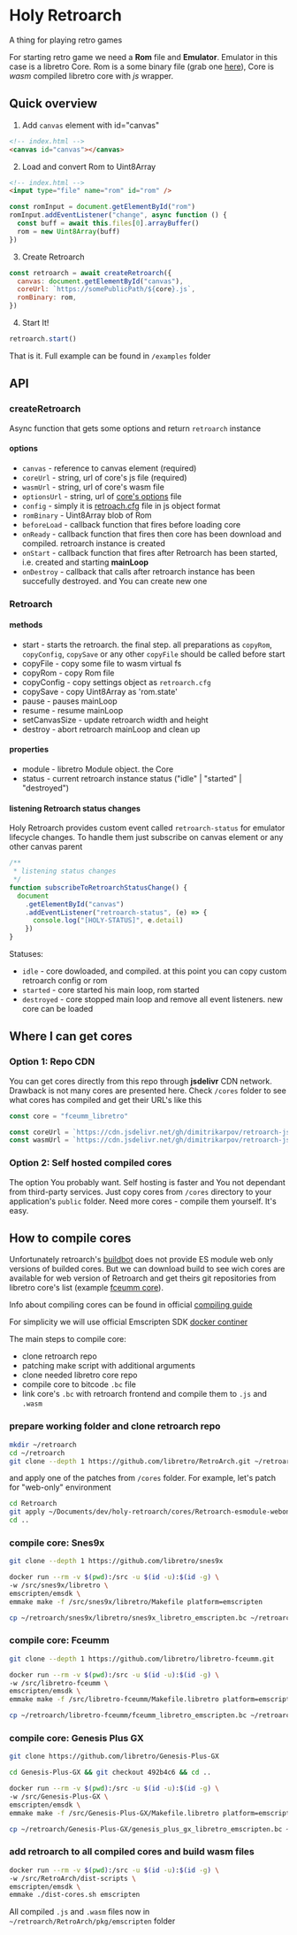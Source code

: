 # Holy Retroarch

A thing for playing retro games

For starting retro game we need a **Rom** file and **Emulator**. Emulator in this case is a libretro Core.
Rom is a some binary file (grab one [here](https://www.romhacking.net/homebrew/)), Core is _wasm_ compiled libretro core with _js_ wrapper.

## Quick overview

1. Add `canvas` element with id="canvas"

```html
<!-- index.html -->
<canvas id="canvas"></canvas>
```

2. Load and convert Rom to Uint8Array

```html
<!-- index.html -->
<input type="file" name="rom" id="rom" />
```

```js
const romInput = document.getElementById("rom")
romInput.addEventListener("change", async function () {
  const buff = await this.files[0].arrayBuffer()
  rom = new Uint8Array(buff)
})
```

3. Create Retroarch

```js
const retroarch = await createRetroarch({
  canvas: document.getElementById("canvas"),
  coreUrl: `https://somePublicPath/${core}.js`,
  romBinary: rom,
})
```

4. Start It!

```js
retroarch.start()
```

That is it. Full example can be found in `/examples` folder

## API

### createRetroarch

Async function that gets some options and return `retroarch` instance

#### options

- `canvas` - reference to canvas element (required)
- `coreUrl` - string, url of core's js file (required)
- `wasmUrl` - string, url of core's wasm file
- `optionsUrl` - string, url of [core's options](CORE-OPTIONS.md) file
- `config` - simply it is [retroach.cfg](createRetroarch) file in js object format
- `romBinary` - Uint8Array blob of Rom
- `beforeLoad` - callback function that fires before loading core
- `onReady` - callback function that fires then core has been download and compiled. retroarch instance is created
- `onStart` - callback function that fires after Retroarch has been started, i.e. created and starting **mainLoop**
- `onDestroy` - callback that calls after retroarch instance has been succefully destroyed. and You can create new one

### Retroarch

#### methods

- start - starts the retroarch. the final step. all preparations as `copyRom`, `copyConfig`, `copySave` or any other `copyFile` should be called before start
- copyFile - copy some file to wasm virtual fs
- copyRom - copy Rom file
- copyConfig - copy settings object as `retroarch.cfg`
- copySave - copy Uint8Array as 'rom.state'
- pause - pauses mainLoop
- resume - resume mainLoop
- setCanvasSize - update retroarch width and height
- destroy - abort retroarch mainLoop and clean up

#### properties

- module - libretro Module object. the Core
- status - current retroarch instance status ("idle" | "started" | "destroyed")

#### listening Retroarch status changes

Holy Retroarch provides custom event called `retroarch-status` for emulator lifecycle changes. To handle them just subscribe on canvas element or any other canvas parent

```js
/**
 * listening status changes
 */
function subscribeToRetroarchStatusChange() {
  document
    .getElementById("canvas")
    .addEventListener("retroarch-status", (e) => {
      console.log("[HOLY-STATUS]", e.detail)
    })
}
```

Statuses:

- `idle` - core dowloaded, and compiled. at this point you can copy custom retroarch config or rom
- `started` - core started his main loop, rom started
- `destroyed` - core stopped main loop and remove all event listeners. new core can be loaded

## Where I can get cores

### Option 1: Repo CDN

You can get cores directly from this repo through **jsdelivr** CDN network. Drawback is not many cores are presented here. Check `/cores` folder to see what cores has compiled and get their URL's like this

```js
const core = "fceumm_libretro"

const coreUrl = `https://cdn.jsdelivr.net/gh/dimitrikarpov/retroarch-js/packages/retroarch-core/cores/${core}.js`
const wasmUrl = `https://cdn.jsdelivr.net/gh/dimitrikarpov/retroarch-js/packages/retroarch-core/cores/${core}.wasm`
```

### Option 2: Self hosted compiled cores

The option You probably want. Self hosting is faster and You not dependant from third-party services.
Just copy cores from `/cores` directory to your application's `public` folder. Need more cores - compile them yourself. It's easy.

## How to compile cores

Unfortunately retroarch's [buildbot](https://buildbot.libretro.com/nightly/emscripten/) does not provide ES module web only versions of builded cores. But we can download build to see wich cores are available for web version of Retroarch and get theirs git repositories from libretro core's list (example [fceumm core](https://docs.libretro.com/library/fceumm/#external-links)).

Info about compiling cores can be found in official [compiling guide](https://github.com/libretro/RetroArch/blob/master/pkg/emscripten/README.md)

For simplicity we will use official Emscripten SDK [docker continer](https://hub.docker.com/r/emscripten/emsdk)

The main steps to compile core:

- clone retroarch repo
- patching make script with additional arguments
- clone needed libretro core repo
- compile core to bitcode `.bc` file
- link core's `.bc` with retroarch frontend and compile them to `.js` and `.wasm`

### prepare working folder and clone retroarch repo

```sh
mkdir ~/retroarch
cd ~/retroarch
git clone --depth 1 https://github.com/libretro/RetroArch.git ~/retroarch/RetroArch
```

and apply one of the patches from `/cores` folder. For example, let's patch for "web-only" environment

```bash
cd Retroarch
git apply ~/Documents/dev/holy-retroarch/cores/Retroarch-esmodule-webonly.patch
cd ..
```

### compile core: Snes9x

```sh
git clone --depth 1 https://github.com/libretro/snes9x

docker run --rm -v $(pwd):/src -u $(id -u):$(id -g) \
-w /src/snes9x/libretro \
emscripten/emsdk \
emmake make -f /src/snes9x/libretro/Makefile platform=emscripten

cp ~/retroarch/snes9x/libretro/snes9x_libretro_emscripten.bc ~/retroarch/RetroArch/dist-scripts/snes9x_libretro_emscripten.bc
```

### compile core: Fceumm

```sh
git clone --depth 1 https://github.com/libretro/libretro-fceumm.git

docker run --rm -v $(pwd):/src -u $(id -u):$(id -g) \
-w /src/libretro-fceumm \
emscripten/emsdk \
emmake make -f /src/libretro-fceumm/Makefile.libretro platform=emscripten

cp ~/retroarch/libretro-fceumm/fceumm_libretro_emscripten.bc ~/retroarch/RetroArch/dist-scripts/fceumm_libretro_emscripten.bc
```

### compile core: Genesis Plus GX

```sh
git clone https://github.com/libretro/Genesis-Plus-GX

cd Genesis-Plus-GX && git checkout 492b4c6 && cd ..

docker run --rm -v $(pwd):/src -u $(id -u):$(id -g) \
-w /src/Genesis-Plus-GX \
emscripten/emsdk \
emmake make -f /src/Genesis-Plus-GX/Makefile.libretro platform=emscripten

cp ~/retroarch/Genesis-Plus-GX/genesis_plus_gx_libretro_emscripten.bc ~/retroarch/RetroArch/dist-scripts/genesis_plus_gx_libretro_emscripten.bc
```

### add retroarch to all compiled cores and build wasm files

```sh
docker run --rm -v $(pwd):/src -u $(id -u):$(id -g) \
-w /src/RetroArch/dist-scripts \
emscripten/emsdk \
emmake ./dist-cores.sh emscripten
```

All compiled `.js` and `.wasm` files now in `~/retroarch/RetroArch/pkg/emscripten` folder
